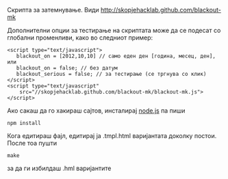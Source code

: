 Скрипта за затемнување. Види http://skopjehacklab.github.com/blackout-mk

Дополнителни опции за тестирање на скриптата може да се подесат со глобални променливи, како во следниот пример:
            
    <script type="text/javascript">
       blackout_on = [2012,10,10] // само еден ден [година, месец, ден], или
       blackout_on = false; // без датум     
       blackout_serious = false; // за тестирање (се тргнува со клик)
    </script>
    <script type="text/javascript" 
        src="//skopjehacklab.github.com/blackout-mk/blackout-mk.js">
    </script>

Ако сакаш да го хакираш сајтов, инсталирај [node.js](http://nodejs.org) па пиши

    npm install

Кога едитираш фајл, едитирај ја .tmpl.html варијантата доколку постои. После тоа пушти

    make

за да ги избилдаш .hml варијантите

